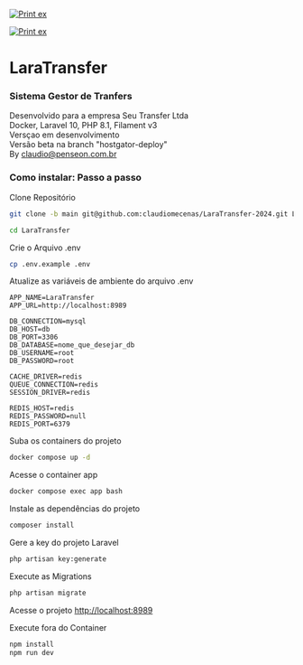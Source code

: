 [![Print ex](https://penseon.com.br/github/laratransfer/prints-laratransfer.jpg)](https://penseon.com.br/github/laratransfer/prints-laratransfer.jpg)  

[![Print ex](https://penseon.com.br/github/laratransfer/prints-laratransfer-2.jpg)](https://penseon.com.br/github/laratransfer/prints-laratransfer-2.jpg)  

# LaraTransfer
### Sistema Gestor de Tranfers
Desenvolvido para a empresa Seu Transfer Ltda  
Docker, Laravel 10, PHP 8.1, Filament v3  
Versçao em desenvolvimento  
Versão beta na branch "hostgator-deploy"  
By claudio@penseon.com.br  

### Como instalar: Passo a passo
Clone Repositório
```sh
git clone -b main git@github.com:claudiomecenas/LaraTransfer-2024.git LaraTransfer
```
```sh
cd LaraTransfer
```


Crie o Arquivo .env
```sh
cp .env.example .env
```


Atualize as variáveis de ambiente do arquivo .env
```dosini
APP_NAME=LaraTransfer
APP_URL=http://localhost:8989

DB_CONNECTION=mysql
DB_HOST=db
DB_PORT=3306
DB_DATABASE=nome_que_desejar_db
DB_USERNAME=root
DB_PASSWORD=root

CACHE_DRIVER=redis
QUEUE_CONNECTION=redis
SESSION_DRIVER=redis

REDIS_HOST=redis
REDIS_PASSWORD=null
REDIS_PORT=6379
```


Suba os containers do projeto
```sh
docker compose up -d
```


Acesse o container app
```sh
docker compose exec app bash
```


Instale as dependências do projeto
```sh
composer install
```


Gere a key do projeto Laravel
```sh
php artisan key:generate
```


Execute as Migrations
```sh
php artisan migrate
```

Acesse o projeto
[http://localhost:8989](http://localhost:8989)  


Execute fora do Container
```sh
npm install
npm run dev
```
